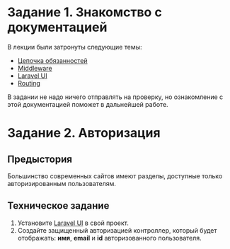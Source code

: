 # Задание 1. Знакомство с документацией

В лекции были затронуты следующие темы:
* [Цепочка обязанностей](https://refactoring.guru/ru/design-patterns/chain-of-responsibility)
* [Middleware](https://laravel.com/docs/8.x/middleware#introduction)
* [Laravel UI](https://github.com/laravel/ui)
* [Routing](https://laravel.com/docs/8.x/routing#basic-routing)

В задании не надо ничего отправлять на проверку, но ознакомление с этой документацией поможет в дальнейшей работе.

# Задание 2. Авторизация

## Предыстория

Большинство современных сайтов имеют разделы, доступные только авторизированным пользователям.

## Техническое задание

1. Установите [Laravel UI](https://github.com/laravel/ui) в свой проект.
1. Создайте защищенный авторизацией контроллер, который будет
   отображать: **имя**, **email** и **id** авторизованного пользователя.  
   
